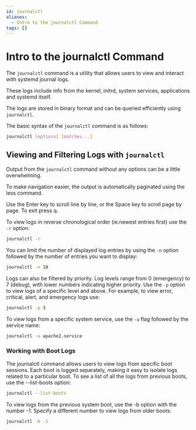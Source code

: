 ```yaml
---
id: journalctl
aliases:
  - Intro to the journalctl Command
tags: []
---
```


# Intro to the journalctl Command

The `journalctl` command is a utility that allows users to view and interact
with systemd journal logs.

  These logs include info from the kernel, initrd, system services, applications
  and systemd itself. 

  The logs are stored in binary format and can be queried efficiently using
  `journalctl`.

The basic syntax of the `journalctl` command is as follows:

```bash
journalctl [options] [matches...]
```

## Viewing and Filtering Logs with `journalctl`

Output from the `journalctl` command without any options can be a little
overwhelming.

  To make navigation easier, the output is automatically paginated using the
  less command.

  Use the Enter key to scroll line by line, or the Space key to scroll page by
  page. To exit press q.

To view logs in reverse chronological order (ie.newest entries first) use the `-r`
option:

```bash
journalctl -r
```

You can limit the number of displayed log entries by using the `-n` option
followed by the number of entries you want to display:

```bash
journalctl -n 10
```

Logs can also be filtered by priority. Log levels range from 0 (emergency) to 7
(debug), with lower numbers indicating higher priority. Use the `-p` option to
view logs of a specific level and above. For example, to view error, critical,
alert, and emergency logs use:

```bash
journalctl -p 3
```

To view logs from a specific system service, use the `-u` flag followed by the
service name:

```bash
journalctl -u apache2.service
```

### Working with Boot Logs

The journalctl command allows users to view logs from specific boot sessions.
Each boot is logged separately, making it easy to isolate logs related to a
particular boot. To see a list of all the logs from previous boots, use the
--list-boots option:
```bash
journalctl --list-boots
```

To view logs from the previous system boot, use the -b option with the number
-1. Specify a different number to view logs from older boots:

```bash
journalctl -b -1
```
